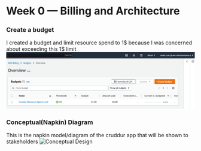 # Week 0 — Billing and Architecture

### Create a budget
I created a budget and limit resource spend to 1$ because I was concerned about exceeding this 1$ limit
![Budget Limit](assets/week0/budget_limit.png)

### Conceptual(Napkin) Diagram
This is the napkin model/diagram of the cruddur app that will be shown to stakeholders
![Conceptual Design](assets/week0/conceptual_design_of_cruddur.png)
